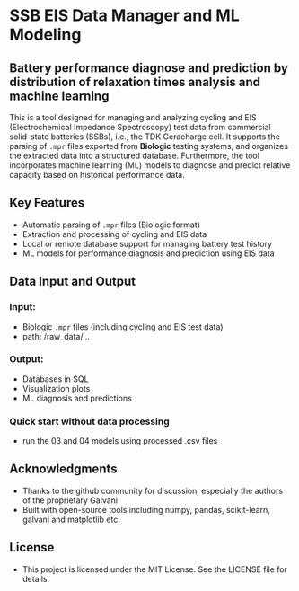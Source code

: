 # SSB EIS Data Manager and ML Modeling
## Battery performance diagnose and prediction by distribution of relaxation times analysis and machine learning

This is a tool designed for managing and analyzing cycling and EIS (Electrochemical Impedance Spectroscopy) test data from commercial solid-state batteries (SSBs), i.e., the TDK Ceracharge cell. It supports the parsing of `.mpr` files exported from **Biologic** testing systems, and organizes the extracted data into a structured database. Furthermore, the tool incorporates machine learning (ML) models to diagnose and predict relative capacity based on historical performance data.

## Key Features

-  Automatic parsing of `.mpr` files (Biologic format)
-  Extraction and processing of cycling and EIS data
-  Local or remote database support for managing battery test history
-  ML models for performance diagnosis and prediction using EIS data

## Data Input and Output

### Input:

- Biologic `.mpr` files (including cycling and EIS test data)
- path: /raw_data/...

### Output:

- Databases in SQL
- Visualization plots
- ML diagnosis and predictions

### Quick start without data processing
- run the 03 and 04 models using processed .csv files

## Acknowledgments
- Thanks to the github community for discussion, especially the authors of the proprietary Galvani
- Built with open-source tools including numpy, pandas, scikit-learn, galvani and matplotlib etc.

## License
- This project is licensed under the MIT License. See the LICENSE file for details.
